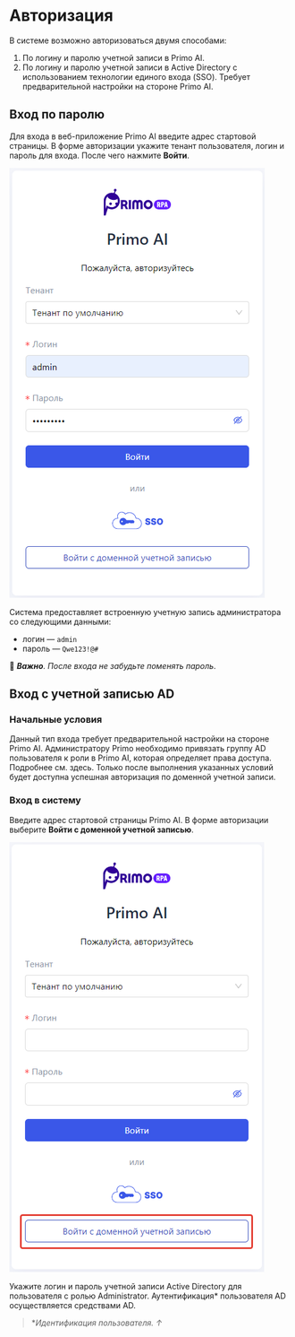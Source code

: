 # Авторизация

В системе возможно авторизоваться двумя способами:
1. По логину и паролю учетной записи в Primo AI. 
2. По логину и паролю учетной записи в Active Directory с использованием технологии единого входа (SSO). Требует предварительной настройки на стороне Primo AI.


## Вход по паролю

Для входа в веб-приложение Primo AI введите адрес стартовой страницы. В форме авторизации укажите тенант пользователя, логин и пароль для входа. После чего нажмите **Войти**.

![](</primo-ai/images/authorization.png>)

Система предоставляет встроенную учетную запись администратора со следующими данными:
* логин — `admin`
* пароль — `Qwe123!@#`

:small_orange_diamond: ***Важно**. После входа не забудьте поменять пароль*.


## Вход с учетной записью AD

### Начальные условия
Данный тип входа требует предварительной настройки на стороне Primo AI. Администратору Primo необходимо привязать группу AD пользователя к роли в Primo AI, которая определяет права доступа. Подробнее см. здесь. Только после выполнения указанных условий будет доступна успешная авторизация по доменной учетной записи.

### Вход в систему
Введите адрес стартовой страницы Primo AI. В форме авторизации выберите **Войти с доменной учетной записью**.

![](</primo-ai/images/authorization-2.png>)

Укажите логин и пароль учетной записи Active Directory для пользователя с ролью Administrator. Аутентификация* пользователя AD осуществляется средствами AD.


> \**Идентификация пользователя. ↑*




